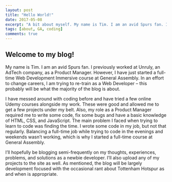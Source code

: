 ```yaml
---
layout: post
title: "Hello World!"
date: 2017-05-08
excerpt: "A bit about myself. My name is Tim. I am an avid Spurs fan. I previously worked at Unruly, an AdTech company, as a Product Manager. However, I have just started a full-time Web Development Immersive course at General Assembly."
tags: [about, GA, coding]
comments: true
---
```


## Welcome to my blog!

My name is Tim. I am an avid Spurs fan. I previously worked at Unruly, an AdTech company, as a Product Manager. However, I have just started a full-time Web Development Immersive course at General Assembly. In an effort to change careers, I am trying to re-train as a Web Developer – this probably will be what the majority of the blog is about.

I have messed around with coding before and have tried a few online Udemy courses alongside my work. These were good and allowed me to get a few projects under my belt. Also, my role as a Product Manager required me to write some code, fix some bugs and have a basic knowledge of HTML, CSS, and JavaScript. The main problem I faced when trying to learn to code was finding the time. I wrote some code in my job, but not that regularly. Balancing a full-time job while trying to code in the evenings and weekends wasn’t working, which is why I started a full-time course at General Assembly.

I’ll hopefully be blogging semi-frequently on my thoughts, experiences, problems, and solutions as a newbie developer. I’ll also upload any of my projects to the site as well. As mentioned, the blog will be largely development focused with the occasional rant about Tottenham Hotspur as and when is appropriate.

